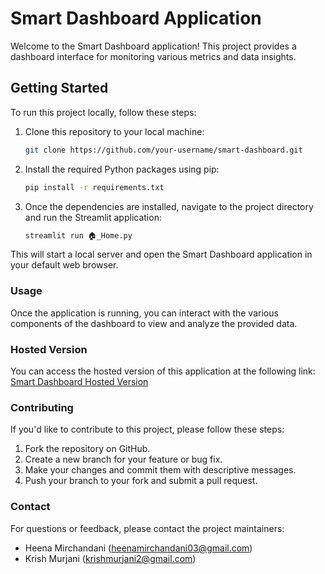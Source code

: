 # Smart Dashboard Application

Welcome to the Smart Dashboard application! This project provides a dashboard interface for monitoring various metrics and data insights.

## Getting Started

To run this project locally, follow these steps:

1. Clone this repository to your local machine:
   ```bash
   git clone https://github.com/your-username/smart-dashboard.git
2. Install the required Python packages using pip:
    ```bash
   pip install -r requirements.txt
3. Once the dependencies are installed, navigate to the project directory and run the Streamlit application:
   ```bash
   streamlit run 🏠_Home.py
This will start a local server and open the Smart Dashboard application in your default web browser.

### Usage
Once the application is running, you can interact with the various components of the dashboard to view and analyze the provided data.

### Hosted Version
You can access the hosted version of this application at the following link:
[Smart Dashboard Hosted Version](https://group21-smadashboard.streamlit.app/)

### Contributing
If you'd like to contribute to this project, please follow these steps:

1. Fork the repository on GitHub.
2. Create a new branch for your feature or bug fix.
3. Make your changes and commit them with descriptive messages.
4. Push your branch to your fork and submit a pull request.

### Contact
For questions or feedback, please contact the project maintainers:

- Heena Mirchandani (heenamirchandani03@gmail.com)
- Krish Murjani (krishmurjani2@gmail.com)
